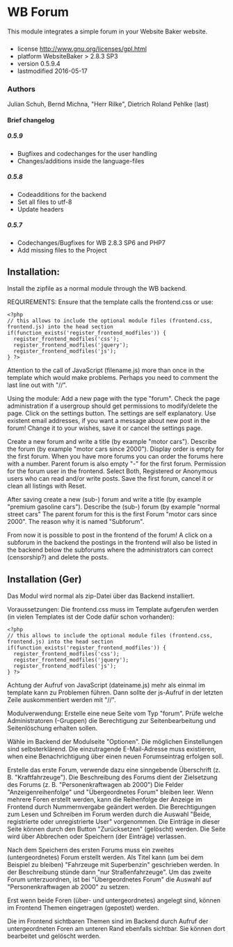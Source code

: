 # WB Forum
This module integrates a simple forum in your Website Baker website.

###
- license	http://www.gnu.org/licenses/gpl.html
- platform	WebsiteBaker > 2.8.3 SP3
- version	0.5.9.4
- lastmodified	2016-05-17

### Authors
Julian Schuh, Bernd Michna, "Herr Rilke", Dietrich Roland Pehlke (last) 

#### Brief changelog 
##### 0.5.9
- Bugfixes and codechanges for the user handling
- Changes/additions inside the language-files

##### 0.5.8
- Codeadditions for the backend
- Set all files to utf-8
- Update headers

##### 0.5.7
- Codechanges/Bugfixes for WB 2.8.3 SP6 and PHP7
- Add missing files to the Project

## Installation:
Install the zipfile as a normal module through the WB backend.

REQUIREMENTS:
Ensure that the template calls the frontend.css or use:
```code
<?php
// this allows to include the optional module files (frontend.css, frontend.js) into the head section
if(function_exists('register_frontend_modfiles')) {
  register_frontend_modfiles('css');
  register_frontend_modfiles('jquery');
  register_frontend_modfiles('js');
} ?>
```

Attention to the call of JavaScript (filename.js) more than once in the template which would make problems. Perhaps you need to comment the last line out with "//".

Using the module:
Add a new page with the type "forum". Check the page administration if a usergroup should get permissions to modify/delete the page.
Click on the settings button. The settings are self explanatory. Use existent email addresses, if you want a message about new post in the forum! Change it to your wishes, save it or cancel the settings page.

Create a new forum and write a title (by example "motor cars").
Describe the forum (by example "motor cars since 2000").
Display order is empty for the first forum. When you have more forums you can order the forums here with a number.
Parent forum is also empty "-" for the first forum. 
Permission for the forum user in the frontend. Select Both, Registered or Anonymous users who can read and/or write posts.
Save the first forum, cancel it or clean all listings with Reset.

After saving create a new (sub-) forum and write a title (by example "premium gasoline cars").
Describe the (sub-) forum (by example "normal street cars"
The parent forum for this is the first Forum "motor cars since 2000". The reason why it is named "Subforum".

From now it is possible to post in the frontend of the forum! 
A click on a subforum in the backend the postings in the frontend will also be listed in the backend below the subforums where the administrators can correct (censorship?) and delete the posts.

## Installation (Ger)
Das Modul wird normal als zip-Datei über das Backend installiert.

Voraussetzungen:
Die frontend.css muss im Template aufgerufen werden (in vielen Templates ist der Code dafür schon vorhanden):
```code
<?php
// this allows to include the optional module files (frontend.css, frontend.js) into the head section
if(function_exists('register_frontend_modfiles')) {
  register_frontend_modfiles('css');
  register_frontend_modfiles('jquery');
  register_frontend_modfiles('js');
} ?>

```

Achtung der Aufruf von JavaScript (dateiname.js) mehr als einmal im template kann zu Problemen führen. Dann sollte der js-Aufruf in der letzten Zeile auskommentiert werden mit "//".

Modulverwendung:
Erstelle eine neue Seite vom Typ "forum". Prüfe welche Administratoren (-Gruppen) die Berechtigung zur Seitenbearbeitung und Seitenlöschung erhalten sollen.

Wähle im Backend der Modulseite "Optionen". Die möglichen Einstellungen sind selbsterklärend. Die einzutragende E-Mail-Adresse muss existieren, when eine Benachrichtigung über einen neuen Forumseintrag erfolgen soll. 

Erstelle das erste Forum, verwende dazu eine sinngebende Überschrift (z. B. "Kraftfahrzeuge"). 
Die Beschreibung des Forums dient der Zielsetzung des Forums (z. B. "Personenkraftwagen ab 2000")
Die Felder "Anzeigenreihenfolge" und "Übergeordnetes Forum" bleiben leer. Wenn mehrere Foren erstellt werden, kann die Reihenfolge der Anzeige im Frontend durch Nummernvergabe geändert werden.
Die Berechtigungen zum Lesen und Schreiben im Forum werden durch die Auswahl "Beide, registrierte oder unregistrierte User" vorgenommen. Die Einträge in dieser Seite können durch den Button "Zurücksetzen" (gelöscht) werden. Die Seite wird über Abbrechen oder Speichern (der Einträge) verlassen.

Nach dem Speichern des ersten Forums muss ein zweites (untergeordnetes) Forum erstellt werden. Als Titel kann (um bei dem Beispiel zu bleiben) "Fahrzeuge mit Superbenzin" geschrieben werden. In der Beschreibung stünde dann "nur Straßenfahrzeuge".
Um das zweite Forum unterzuordnen, ist bei "Übergeordnetes Forum" die Auswahl auf "Personenkraftwagen ab 2000" zu setzen.

Erst wenn beide Foren (über- und untergeordnetes) angelegt sind, können im Frontend Themen eingetragen (gepostet) werden. 

Die im Frontend sichtbaren Themen sind im Backend durch Aufruf der untergeordneten Foren am unteren Rand ebenfalls sichtbar. Sie können dort bearbeitet und gelöscht werden.